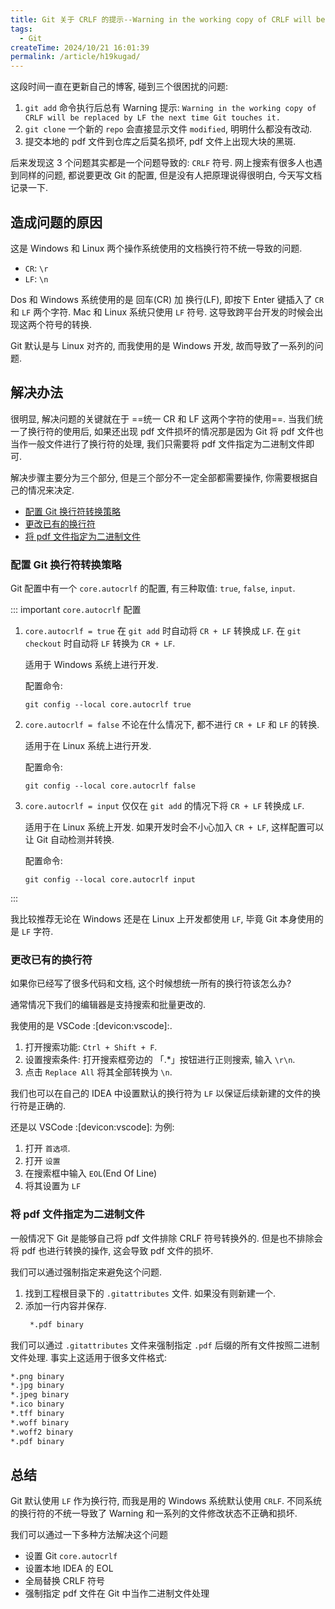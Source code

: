 ```yaml
---
title: Git 关于 CRLF 的提示--Warning in the working copy of CRLF will be replaced by LF the next time Git touches it.
tags:
  - Git
createTime: 2024/10/21 16:01:39
permalink: /article/h19kugad/
---
```

这段时间一直在更新自己的博客, 碰到三个很困扰的问题:
1. `git add` 命令执行后总有 Warning 提示: `Warning in the working copy of CRLF will be replaced by LF the next time Git touches it.`
2. `git clone` 一个新的 `repo` 会直接显示文件 `modified`, 明明什么都没有改动.
3. 提交本地的 pdf 文件到仓库之后莫名损坏, pdf 文件上出现大块的黑斑.

后来发现这 3 个问题其实都是一个问题导致的: `CRLF` 符号. 网上搜索有很多人也遇到同样的问题, 都说要更改 Git 的配置, 但是没有人把原理说得很明白, 今天写文档记录一下.

## 造成问题的原因
这是 Windows 和 Linux 两个操作系统使用的文档换行符不统一导致的问题.

- `CR`: `\r`
- `LF`: `\n`

Dos 和 Windows 系统使用的是 回车(CR) 加 换行(LF), 即按下 Enter 键插入了 `CR` 和 `LF` 两个字符. Mac 和 Linux 系统只使用 `LF` 符号. 这导致跨平台开发的时候会出现这两个符号的转换.

Git 默认是与 Linux 对齐的, 而我使用的是 Windows 开发, 故而导致了一系列的问题.

## 解决办法
很明显, 解决问题的关键就在于 ==统一 CR 和 LF 这两个字符的使用==. 当我们统一了换行符的使用后, 如果还出现 pdf 文件损坏的情况那是因为 Git 将 pdf 文件也当作一般文件进行了换行符的处理, 我们只需要将 pdf 文件指定为二进制文件即可.

解决步骤主要分为三个部分, 但是三个部分不一定全部都需要操作, 你需要根据自己的情况来决定.
- [配置 Git 换行符转换策略](/article/h19kugad/#配置-git-换行符转换策略)
- [更改已有的换行符](/article/h19kugad/#更改已有的换行符)
- [将 pdf 文件指定为二进制文件](/article/h19kugad/#将-pdf-文件指定为二进制文件)

### 配置 Git 换行符转换策略
Git 配置中有一个 `core.autocrlf` 的配置, 有三种取值: `true`, `false`, `input`.

::: important `core.autocrlf` 配置
1. `core.autocrlf = true`
   在 `git add` 时自动将 `CR + LF` 转换成 `LF`. 在 `git checkout` 时自动将 `LF` 转换为 `CR + LF`.
   
   适用于 Windows 系统上进行开发.

   配置命令:
   ``` shell
   git config --local core.autocrlf true
   ```
2. `core.autocrlf = false`
   不论在什么情况下, 都不进行 `CR + LF` 和 `LF` 的转换.

   适用于在 Linux 系统上进行开发.

   配置命令:
   ``` shell
   git config --local core.autocrlf false
   ```
3. `core.autocrlf = input`
   仅仅在 `git add` 的情况下将 `CR + LF` 转换成 `LF`.

   适用于在 Linux 系统上开发. 如果开发时会不小心加入 `CR + LF`, 这样配置可以让 Git 自动检测并转换.

   配置命令:
   ``` shell
   git config --local core.autocrlf input
   ```
:::

我比较推荐无论在 Windows 还是在 Linux 上开发都使用 `LF`, 毕竟 Git 本身使用的是 `LF` 字符.

### 更改已有的换行符
如果你已经写了很多代码和文档, 这个时候想统一所有的换行符该怎么办?

通常情况下我们的编辑器是支持搜索和批量更改的.

我使用的是 VSCode :[devicon:vscode]:.

1. 打开搜索功能: `Ctrl + Shift + F`.
2. 设置搜索条件: 打开搜索框旁边的 「.*」按钮进行正则搜索, 输入 `\r\n`.
3. 点击 `Replace All` 将其全部转换为 `\n`.

我们也可以在自己的 IDEA 中设置默认的换行符为 `LF` 以保证后续新建的文件的换行符是正确的. 

还是以 VSCode :[devicon:vscode]: 为例:
1. 打开 `首选项`.
2. 打开 `设置`
3. 在搜索框中输入 `EOL`(End Of Line)
4. 将其设置为 `LF`

### 将 pdf 文件指定为二进制文件
一般情况下 Git 是能够自己将 pdf 文件排除 CRLF 符号转换外的. 但是也不排除会将 pdf 也进行转换的操作, 这会导致 pdf 文件的损坏.

我们可以通过强制指定来避免这个问题.
1. 找到工程根目录下的 `.gitattributes` 文件. 如果没有则新建一个.
2. 添加一行内容并保存.
   ``` md
    *.pdf binary
   ```

我们可以通过 `.gitattributes` 文件来强制指定 `.pdf` 后缀的所有文件按照二进制文件处理. 事实上这适用于很多文件格式:

``` md
*.png binary
*.jpg binary
*.jpeg binary
*.ico binary
*.tff binary
*.woff binary
*.woff2 binary
*.pdf binary
```

## 总结
Git 默认使用 `LF` 作为换行符, 而我是用的 Windows 系统默认使用 `CRLF`. 不同系统的换行符的不统一导致了 Warning 和一系列的文件修改状态不正确和损坏.

我们可以通过一下多种方法解决这个问题
- 设置 Git `core.autocrlf`
- 设置本地 IDEA 的 EOL
- 全局替换 CRLF 符号
- 强制指定 pdf 文件在 Git 中当作二进制文件处理
